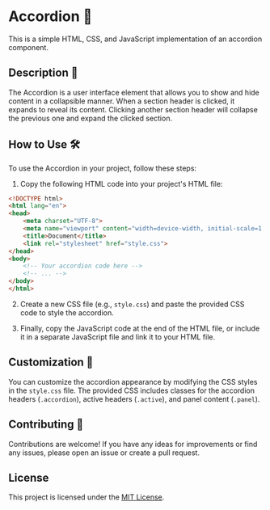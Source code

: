 # Accordion 🎵

This is a simple HTML, CSS, and JavaScript implementation of an accordion component.

## Description 📝

The Accordion is a user interface element that allows you to show and hide content in a collapsible manner. When a section header is clicked, it expands to reveal its content. Clicking another section header will collapse the previous one and expand the clicked section.

## How to Use 🛠️

To use the Accordion in your project, follow these steps:

1. Copy the following HTML code into your project's HTML file:

```html
<!DOCTYPE html>
<html lang="en">
<head>
    <meta charset="UTF-8">
    <meta name="viewport" content="width=device-width, initial-scale=1.0">
    <title>Document</title>
    <link rel="stylesheet" href="style.css">
</head>
<body>
    <!-- Your accordion code here -->
    <!-- ... -->
</body>
</html>
```

2. Create a new CSS file (e.g., `style.css`) and paste the provided CSS code to style the accordion.

3. Finally, copy the JavaScript code at the end of the HTML file, or include it in a separate JavaScript file and link it to your HTML file.

## Customization 🎨

You can customize the accordion appearance by modifying the CSS styles in the `style.css` file. The provided CSS includes classes for the accordion headers (`.accordion`), active headers (`.active`), and panel content (`.panel`).

## Contributing 🤝

Contributions are welcome! If you have any ideas for improvements or find any issues, please open an issue or create a pull request.

## License

This project is licensed under the [MIT License](LICENSE).
